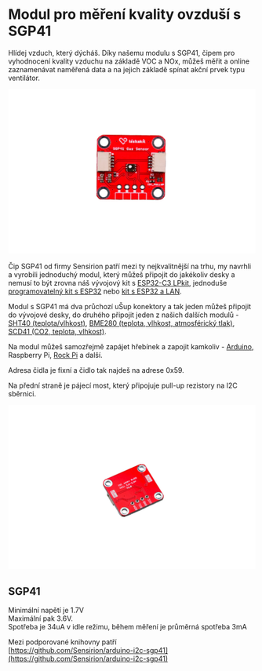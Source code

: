 # Modul pro měření kvality ovzduší s SGP41
Hlídej vzduch, který dýcháš. Díky našemu modulu s SGP41, čipem pro vyhodnocení kvality vzduchu na základě VOC a NOx, můžeš měřit a online zaznamenávat naměřená data a na jejich základě spínat akční prvek typu ventilátor.

![Osazený modul](https://github.com/LaskaKit/SGP4x-Gas-Sensor/blob/main/img/1-11.jpg)

Čip SGP41 od firmy Sensirion patří mezi ty nejkvalitnější na trhu, my navrhli a vyrobili jednoduchý modul, který můžeš připojit do jakékoliv desky a nemusí to být zrovna náš vývojový kit s [ESP32-C3 LPkit](https://www.laskakit.cz/laskkit-esp-12-board/?variantId=10482), jednoduše [programovatelný kit s ESP32](https://www.laskakit.cz/laskakit-esp32-devkit/?variantId=11481) nebo [kit s ESP32 a LAN](https://www.laskakit.cz/laskakit-esplan-esp32-lan8720a-max485-poe/?variantId=12167).

Modul s SGP41 má dva průchozí uŠup konektory a tak jeden můžeš připojit do vývojové desky, do druhého připojit jeden z našich dalších modulů - [SHT40 (teplota/vlhkost)](https://www.laskakit.cz/laskakit-sht40-senzor-teploty-a-vlhkosti-vzduchu/), [BME280 (teplota, vlhkost, atmosférický tlak)](https://www.laskakit.cz/arduino-senzor-tlaku--teploty-a-vlhkosti-bme280/), [SCD41 (CO2, teplota, vlhkost)](https://www.laskakit.cz/laskakit-scd41-senzor-co2--teploty-a-vlhkosti-vzduchu/).

Na modul můžeš samozřejmě zapájet hřebínek a zapojit kamkoliv - [Arduino](https://www.laskakit.cz/arduino-2/), Raspberry Pi, [Rock Pi](https://www.laskakit.cz/radxa-rock-pi-4-b--b4e32-4gb-ram-32gb-emmc/) a další. 

Adresa čidla je fixní a čidlo tak najdeš na adrese 0x59.

Na přední straně je pájecí most, který připojuje pull-up rezistory na I2C sběrnici. 

![Osazený modul - zadní strana](https://github.com/LaskaKit/SGP4x-Gas-Sensor/blob/main/img/3-10.jpg)

## SGP41
Minimální napětí je 1.7V</br>
Maximální pak 3.6V.</br>
Spotřeba je 34uA v idle režimu, během měření je průměrná spotřeba 3mA</br>

Mezi podporované knihovny patří </br>
[https://github.com/Sensirion/arduino-i2c-sgp41](https://github.com/Sensirion/arduino-i2c-sgp41)</br>
